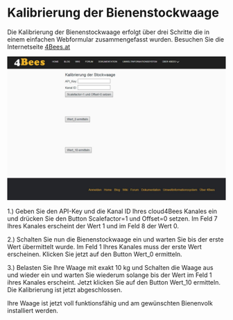 # Kalibrierung der Bienenstockwaage [](id=kalibrierung-der-bienenstockwaage)

Die Kalibrierung der Bienenstockwaage erfolgt über drei Schritte die in einem einfachen Webformular zusammengefasst wurden.
Besuchen Sie die Internetseite [4Bees.at](https://www.4bees.at/web/guest/kalibrierung)

![Kalibrierung der Bienenstockwaage](../images/Kalibrierung.JPG)

1.) Geben Sie den API-Key und die Kanal ID Ihres cloud4Bees Kanales ein und drücken Sie den Button Scalefactor=1 und Offset=0 setzen. Im Feld 7 Ihres Kanales erscheint der Wert 1 und im Feld 8 der Wert 0.

2.) Schalten Sie nun die Bienenstockwaage ein und warten Sie bis der erste Wert übermittelt wurde. Im Feld 1 Ihres Kanales muss der erste Wert erscheinen. Klicken Sie jetzt auf den Button Wert_0 ermitteln.

3.) Belasten Sie Ihre Waage mit exakt 10 kg und Schalten die Waage aus und wieder ein und warten Sie wiederum solange bis der Wert im Feld 1 ihres Kanales erscheint. Jetzt klicken Sie auf den Button Wert_10 ermitteln. Die Kalibrierung ist jetzt abgeschlossen.

Ihre Waage ist jetzt voll funktionsfähig und am gewünschten Bienenvolk installiert werden.
